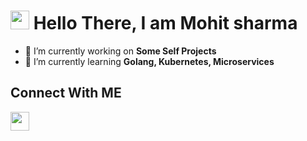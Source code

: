<h1><img src="https://emojis.slackmojis.com/emojis/images/1531849430/4246/blob-sunglasses.gif?1531849430" width="30"/> Hello There, I am Mohit sharma</h1>

- 🔭 I’m currently working on **Some Self Projects**
- 🌱 I’m currently learning **Golang, Kubernetes, Microservices**

## Connect With ME
<p align="left">
<a href="https://www.linkedin.com/in/mohit-sharma-06241a200/" target="_blank"><img height="30" src="https://user-images.githubusercontent.com/65807152/135399452-2564944d-9f86-4061-832f-2596733617e7.png?raw=true"></a>&nbsp;&nbsp;&nbsp;&nbsp;&nbsp;
</p>
